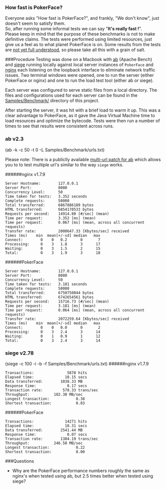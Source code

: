 ### How fast is PokerFace?
Everyone asks "How fast is PokerFace?", and frankly, "We don't know", just doesn't seem to satisfy them.  
So, after running some informal tests we can say "**It's really fast !**".  
Please keep in mind that the purpose of these benchmarks is not to make definitive claims.  The tests were performed using limited resources, just give us a feel as to what planet PokerFace is on.  Some results from the tests are [not yet full understood](#Questions), so please take all this with a grain of salt.

###Procedure
Testing was done on a Macbook with [ab](http://httpd.apache.org/docs/current/programs/ab.html) (Apache Bench) and [siege](http://www.joedog.org/siege-home/) running locally against local server instances of `PokerFace` and [nginx](http://nginx.org) each listening on the loopback interface to eliminate network traffic issues.  Two terminal windows were opened, one to run the server (either PokerFace or nginx) and one to run the load test tool (either ab or siege).

Each server was configured to serve static files from a local directory.  The files and configurations used for each server can be found in the [Samples/Benchmark/](https://github.com/pcafstockf/PokerFace/tree/master/Samples/Benchmark) directory of this project.

After starting the server, it was hit with a brief load to warm it up.  This was a clear advantage to PokerFace, as it gave the Java Virtual Machine time to load resources and optimize the bytecode.  Tests were then run a number of times to see that results were consistent across runs.

### ab v2.3 
(ab -k -c 50 -t 0 -L Samples/Benchmark/urls.txt)

Please note: There is a publiclly available [multi-url patch for ab](http://code.google.com/p/apachebench-for-multi-url/) which allows you to to test multiple url's similar to the way `siege` works.

######nginx v1.7.9
```
Server Hostname:        127.0.0.1
Server Port:            8080
Concurrency Level:      50
Time taken for tests:   3.352 seconds
Complete requests:      50000
Total transferred:      6867886189 bytes
HTML transferred:       6854170533 bytes
Requests per second:    14914.80 [#/sec] (mean)
Time per request:       3.352 [ms] (mean)
Time per request:       0.067 [ms] (mean, across all concurrent requests)
Transfer rate:          2000647.33 [Kbytes/sec] received
Times (ms)    min  mean[+/-sd] median   max
Connect:        0    0   0.2      0       7
Processing:     0    3   1.8      3      17
Waiting:        0    3   1.5      2      15
Total:          0    3   1.9      3      18
```
######PokerFace
```
Server Hostname:        127.0.0.1
Server Port:            8080
Concurrency Level:      50
Time taken for tests:   3.181 seconds
Complete requests:      50000
Total transferred:      6750750044 bytes
HTML transferred:       6742654561 bytes
Requests per second:    15716.73 [#/sec] (mean)
Time per request:       3.181 [ms] (mean)
Time per request:       0.064 [ms] (mean, across all concurrent requests)
Transfer rate:          2072259.64 [Kbytes/sec] received
Times (ms)    min  mean[+/-sd] median   max
Connect:        0    0   0.0      0       2
Processing:     0    3   2.4      3      14
Waiting:        0    1   0.9      1      12
Total:          0    3   2.4      3      14
```

### siege v2.78 
(siege -c 100 -i -b -f Samples/Benchmark/urls.txt)
######nginx v1.7.9
```
Transactions:		        5870 hits
Elapsed time:		       10.15 secs
Data transferred:	     1038.33 MB
Response time:		        0.17 secs
Transaction rate:	      578.33 trans/sec
Throughput:		      102.30 MB/sec
Longest transaction:	        0.38
Shortest transaction:	        0.03
```
######PokerFace
```
Transactions:		       14271 hits
Elapsed time:		       10.31 secs
Data transferred:	     2541.44 MB
Response time:		        0.07 secs
Transaction rate:	     1384.19 trans/sec
Throughput:		      246.50 MB/sec
Longest transaction:	        0.22
Shortest transaction:	        0.00
```

###Questions<a name="Questions"></a>
* Why are the PokerFace performance numbers roughly the same as nginx's when tested using ab, but 2.5 times better when tested using siege?